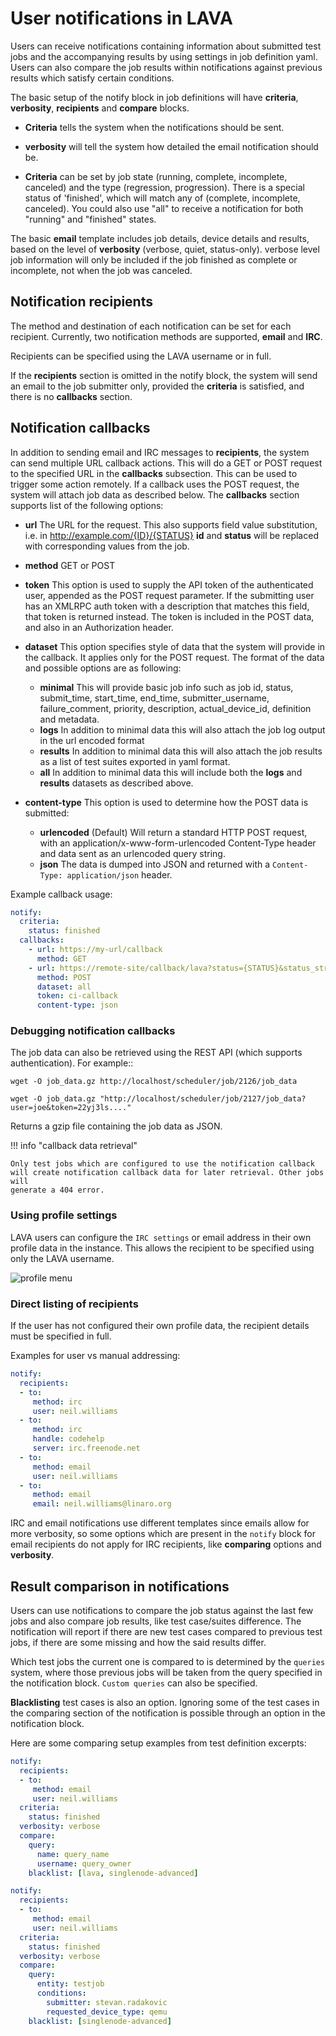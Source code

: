# User notifications in LAVA

Users can receive notifications containing information about submitted test
jobs and the accompanying results by using settings in job definition yaml.
Users can also compare the job results within notifications against previous
results which satisfy certain conditions.

The basic setup of the notify block in job definitions will have
**criteria**, **verbosity**, **recipients** and **compare** blocks.

+ **Criteria** tells the system when the notifications should be sent.

+ **verbosity** will tell the system how detailed the email notification should
  be.

+ **Criteria** can be set by job state (running, complete, incomplete,
  canceled) and the type (regression, progression). There is a special status of
  'finished', which will match any of (complete, incomplete, canceled). You
  could also use "all" to receive a notification for both "running" and
  "finished" states.

The basic **email** template includes job details, device details and results,
based on the level of **verbosity** (verbose, quiet, status-only).
verbose level job information will only be included if the job finished as
complete or incomplete, not when the job was canceled.

## Notification recipients

The method and destination of each notification can be set for each recipient.
Currently, two notification methods are supported, **email** and **IRC**.

Recipients can be specified using the LAVA username or in full.

If the **recipients** section is omitted in the notify block, the system will
send an email to the job submitter only, provided the **criteria** is satisfied,
and there is no **callbacks** section.

## Notification callbacks

In addition to sending email and IRC messages to **recipients**, the system can
send multiple URL callback actions. This will do a GET or POST request to the
specified URL in the **callbacks** subsection. This can be used to trigger some
action remotely. If a callback uses the POST request, the system will attach job data as described below.
The **callbacks** section supports list of the following options:

+ **url** The URL for the request. This also supports field value
  substitution, i.e. in http://example.com/{ID}/{STATUS} **id** and
  **status** will be replaced with corresponding values from the job.

+ **method** GET or POST

+ **token** This option is used to supply the API token of the
  authenticated user, appended as the POST request parameter. If the submitting
  user has an XMLRPC auth token with a description that matches this field, that
  token is returned instead. The token is included in the POST data, and also in
  an Authorization header.

+ **dataset** This option specifies style of data that the system
  will provide in the callback. It applies only for the POST request. The format
  of the data and possible options are as following:

    + **minimal** This will provide basic job info such as job id, status,
    submit_time, start_time, end_time, submitter_username,
    failure_comment, priority, description, actual_device_id, definition and
    metadata.
    + **logs** In addition to minimal data this will also attach the job log
    output in the url encoded format
    + **results** In addition to minimal data this will also attach the job
    results as a list of test suites exported in yaml format.
    + **all** In addition to minimal data this will include both the **logs**
    and **results** datasets as described above.

+ **content-type** This option is used to determine how the POST data is submitted:

    + **urlencoded** (Default) Will return a standard HTTP POST request, with an
    application/x-www-form-urlencoded Content-Type header and data sent as an
    urlencoded query string.
    + **json** The data is dumped into JSON and returned with a ``Content-Type:
    application/json`` header.

Example callback usage:

```yaml
notify:
  criteria:
    status: finished
  callbacks:
    - url: https://my-url/callback
      method: GET
    - url: https://remote-site/callback/lava?status={STATUS}&status_string={STATUS_STRING}
      method: POST
      dataset: all
      token: ci-callback
      content-type: json

```

### Debugging notification callbacks

The job data can also be retrieved using the REST API (which supports
authentication). For example::

```
wget -O job_data.gz http://localhost/scheduler/job/2126/job_data
```

```
wget -O job_data.gz "http://localhost/scheduler/job/2127/job_data?user=joe&token=22yj3ls...."
```

Returns a gzip file containing the job data as JSON.

!!! info "callback data retrieval"

    Only test jobs which are configured to use the notification callback
    will create notification callback data for later retrieval. Other jobs will
    generate a 404 error.

### Using profile settings

LAVA users can configure the ``IRC settings`` or email address in their own
profile data in the instance. This allows the recipient to be specified using
only the LAVA username.

![profile menu](profile-menu.png)

### Direct listing of recipients

If the user has not configured their own profile data, the recipient details
must be specified in full.

Examples for user vs manual addressing:

```yaml
notify:
  recipients:
  - to:
     method: irc
     user: neil.williams
  - to:
     method: irc
     handle: codehelp
     server: irc.freenode.net
  - to:
     method: email
     user: neil.williams
  - to:
     method: email
     email: neil.williams@linaro.org
```

IRC and email notifications use different templates since emails allow for more
verbosity, so some options which are present in the ``notify`` block for email
recipients do not apply for IRC recipients, like **comparing** options and
**verbosity**.


## Result comparison in notifications

Users can use notifications to compare the job status against the last few jobs
and also compare job results, like test case/suites difference. The
notification will report if there are new test cases compared to previous test
jobs, if there are some missing and how the said results differ.

Which test jobs the current one is compared to is determined by the ``queries``
system, where those previous jobs will be taken from the query specified in the
notification block. ``Custom queries`` can also be specified.

**Blacklisting** test cases is also an option. Ignoring some of the test cases
in the comparing section of the notification is possible through an option in
the notification block.

Here are some comparing setup examples from test definition excerpts:

```yaml
notify:
  recipients:
  - to:
     method: email
     user: neil.williams
  criteria:
    status: finished
  verbosity: verbose
  compare:
    query:
      name: query_name
      username: query_owner
    blacklist: [lava, singlenode-advanced]
```
```yaml
notify:
  recipients:
  - to:
     method: email
     user: neil.williams
  criteria:
    status: finished
  verbosity: verbose
  compare:
    query:
      entity: testjob
      conditions:
        submitter: stevan.radakovic
        requested_device_type: qemu
    blacklist: [singlenode-advanced]
```

